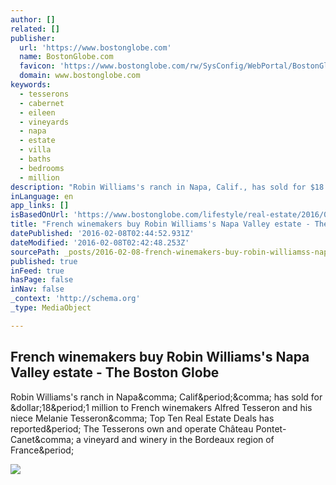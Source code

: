```yaml
---
author: []
related: []
publisher:
  url: 'https://www.bostonglobe.com'
  name: BostonGlobe.com
  favicon: 'https://www.bostonglobe.com/rw/SysConfig/WebPortal/BostonGlobe/Framework/images/favicon.ico'
  domain: www.bostonglobe.com
keywords:
  - tesserons
  - cabernet
  - eileen
  - vineyards
  - napa
  - estate
  - villa
  - baths
  - bedrooms
  - million
description: "Robin Williams's ranch in Napa, Calif., has sold for $18.1 million to French winemakers Alfred Tesseron and his niece Melanie Tesseron, Top Ten Real Estate Deals has reported. The Tesserons own and operate Château Pontet-Canet, a vineyard and winery in the Bordeaux region of France."
inLanguage: en
app_links: []
isBasedOnUrl: 'https://www.bostonglobe.com/lifestyle/real-estate/2016/02/05/french-winemakers-buy-robin-williams-napa-valley-estate/EZVMyNfuGJcXY7vv5o5GsO/story.html'
title: "French winemakers buy Robin Williams's Napa Valley estate - The Boston Globe"
datePublished: '2016-02-08T02:44:52.931Z'
dateModified: '2016-02-08T02:42:48.253Z'
sourcePath: _posts/2016-02-08-french-winemakers-buy-robin-williamss-napa-valley-estate-.md
published: true
inFeed: true
hasPage: false
inNav: false
_context: 'http://schema.org'
_type: MediaObject

---
```

<article style=""><h1>French winemakers buy Robin Williams's Napa Valley estate - The Boston Globe</h1><p>Robin Williams's ranch in Napa&amp;comma; Calif&amp;period;&amp;comma; has sold for &amp;dollar;18&amp;period;1 million to French winemakers Alfred Tesseron and his niece Melanie Tesseron&amp;comma; Top Ten Real Estate Deals has reported&amp;period; The Tesserons own and operate Château Pontet-Canet&amp;comma; a vineyard and winery in the Bordeaux region of France&amp;period;</p><img src="http://c.o0bg.com/rf/image_585w/Boston/2011-2020/2016/02/05/BostonGlobe.com/Business/Images/5%20High%20Res.jpg" /></article>